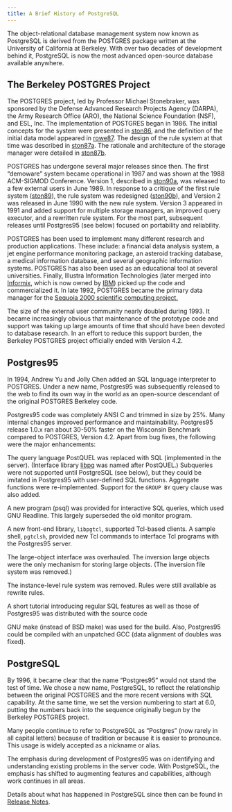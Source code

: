 ```yaml
---
title: A Brief History of PostgreSQL
---
```

The object-relational database management system now known as PostgreSQL is derived from the POSTGRES package written at the University of California at Berkeley. With over two decades of development behind it, PostgreSQL is now the most advanced open-source database available anywhere.

## The Berkeley POSTGRES Project

The POSTGRES project, led by Professor Michael Stonebraker, was sponsored by the Defense Advanced Research Projects Agency (DARPA), the Army Research Office (ARO), the National Science Foundation (NSF), and ESL, Inc. The implementation of POSTGRES began in 1986. The initial concepts for the system were presented in [ston86](../biblio/biblio.html#ston86), and the definition of the initial data model appeared in [rowe87](../biblio/biblio.html#rowe87). The design of the rule system at that time was described in [ston87a](../biblio/biblio.html#ston87a). The rationale and architecture of the storage manager were detailed in [ston87b](../biblio/biblio.html#ston87b).

POSTGRES has undergone several major releases since then. The first “demoware” system became operational in 1987 and was shown at the 1988 ACM-SIGMOD Conference. Version 1, described in [ston90a](../biblio/biblio.html#ston90a), was released to a few external users in June 1989. In response to a critique of the first rule system ([ston89](../biblio/biblio.html#ston89)), the rule system was redesigned ([ston90b](../biblio/biblio.html#ston90b)), and Version 2 was released in June 1990 with the new rule system. Version 3 appeared in 1991 and added support for multiple storage managers, an improved query executor, and a rewritten rule system. For the most part, subsequent releases until Postgres95 (see below) focused on portability and reliability.

POSTGRES has been used to implement many different research and production applications. These include: a financial data analysis system, a jet engine performance monitoring package, an asteroid tracking database, a medical information database, and several geographic information systems. POSTGRES has also been used as an educational tool at several universities. Finally, Illustra Information Technologies (later merged into [Informix](http://www.informix.com/), which is now owned by [IBM](http://www.ibm.com/)) picked up the code and commercialized it. In late 1992, POSTGRES became the primary data manager for the [Sequoia 2000 scientific computing project.](http://meteora.ucsd.edu/s2k/s2k_home.html)

The size of the external user community nearly doubled during 1993. It became increasingly obvious that maintenance of the prototype code and support was taking up large amounts of time that should have been devoted to database research. In an effort to reduce this support burden, the Berkeley POSTGRES project officially ended with Version 4.2.

## Postgres95

In 1994, Andrew Yu and Jolly Chen added an SQL language interpreter to POSTGRES. Under a new name, Postgres95 was subsequently released to the web to find its own way in the world as an open-source descendant of the original POSTGRES Berkeley code.

Postgres95 code was completely ANSI C and trimmed in size by 25%. Many internal changes improved performance and maintainability. Postgres95 release 1.0.x ran about 30-50% faster on the Wisconsin Benchmark compared to POSTGRES, Version 4.2. Apart from bug fixes, the following were the major enhancements:

The query language PostQUEL was replaced with SQL (implemented in the server). (Interface library [libpq](https://www.postgresql.org/docs/10/libpq.html) was named after PostQUEL.) Subqueries were not supported until PostgreSQL (see below), but they could be imitated in Postgres95 with user-defined SQL functions. Aggregate functions were re-implemented. Support for the `GROUP BY` query clause was also added.

A new program (psql) was provided for interactive SQL queries, which used GNU Readline. This largely superseded the old monitor program.

A new front-end library, `libpgtcl`, supported Tcl-based clients. A sample shell, `pgtclsh`, provided new Tcl commands to interface Tcl programs with the Postgres95 server.

The large-object interface was overhauled. The inversion large objects were the only mechanism for storing large objects. (The inversion file system was removed.)

The instance-level rule system was removed. Rules were still available as rewrite rules.

A short tutorial introducing regular SQL features as well as those of Postgres95 was distributed with the source code

GNU make (instead of BSD make) was used for the build. Also, Postgres95 could be compiled with an unpatched GCC (data alignment of doubles was fixed).

## PostgreSQL

By 1996, it became clear that the name “Postgres95” would not stand the test of time. We chose a new name, PostgreSQL, to reflect the relationship between the original POSTGRES and the more recent versions with SQL capability. At the same time, we set the version numbering to start at 6.0, putting the numbers back into the sequence originally begun by the Berkeley POSTGRES project.

Many people continue to refer to PostgreSQL as “Postgres” (now rarely in all capital letters) because of tradition or because it is easier to pronounce. This usage is widely accepted as a nickname or alias.

The emphasis during development of Postgres95 was on identifying and understanding existing problems in the server code. With PostgreSQL, the emphasis has shifted to augmenting features and capabilities, although work continues in all areas.

Details about what has happened in PostgreSQL since then can be found in [Release Notes](../appendixes/release.html).

